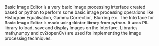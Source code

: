 Basic Image Editor is a very basic Image processing interface created based on python to perform some basic image processing operations 
like Histogram Equalisation, Gamma Correction, Blurring etc. The Interface for Basic Image Editor is made using tkinter library
from python. It uses PIL library to load, save and display Images on the Interface. Libraries math,numpy and cv2(openCv) are used for implementing 
the image processing techniques. 
